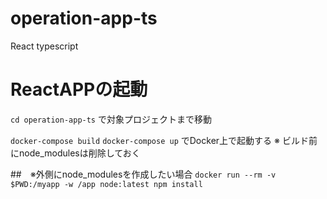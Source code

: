 # operation-app-ts
React typescript

# ReactAPPの起動
`cd operation-app-ts`
で対象プロジェクトまで移動

`docker-compose build`
`docker-compose up`
でDocker上で起動する
※ ビルド前にnode_modulesは削除しておく

##　※外側にnode_modulesを作成したい場合
`docker run --rm -v $PWD:/myapp -w /app node:latest npm install`
